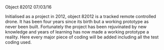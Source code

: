 Object 82012
07/03/16

Initialised as a project in 2012, object 82012 is a tracked remote controlled drone. It has been four years since its birth but a working prototype as never been built. Fortunately the project has been rejuvinated by new knowledge and years of learning has now made a working prototype a reality. Here every major piece of coding will be added including all the test coding used.
